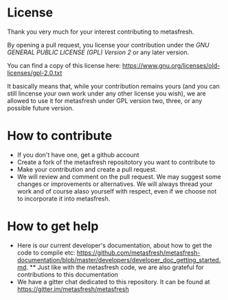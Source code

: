 
# License

Thank you very much for your interest contributing to metasfresh. 

By opening a pull request, you license your contribution under the *GNU GENERAL PUBLIC LICENSE (GPL) Version 2* or any later version. 

You can find a copy of this license here: https://www.gnu.org/licenses/old-licenses/gpl-2.0.txt

It basically means that, 
while your contribution remains yours (and you can still lincense your own work under any other license you wish), 
we are allowed to use it for metasfresh under GPL version two, three, or any possible future version.

# How to contribute

* If you don't have one, get a github account
* Create a fork of the metasfresh repositotory you want to contribute to
* Make your contribution and create a pull request.
* We will review and comment on the pull request. We may suggest some changes or improvements or alternatives. We will always thread your work and of course alaso yourself with respect, even if we choose not to incorporate it into metasfresh.

# How to get help

* Here is our current developer's documentation, about how to get the code to compile etc: https://github.com/metasfresh/metasfresh-documentation/blob/master/developers/developer_doc_getting_started.md.
** Just like with the metasfresh code, we are also grateful for contributions to this documentation
* We have a gitter chat dedicated to this repository. It can be found at https://gitter.im/metasfresh/metasfresh

